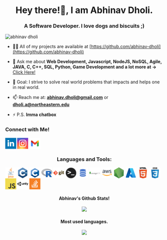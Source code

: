 <h1 align="center">Hey there!👋, I am Abhinav Dholi.</h1>
<h3 align="center">A Software Developer. I love dogs and biscuits ;)</h3>
<p align="left"> <img src="https://komarev.com/ghpvc/?username=abhinav-dholi" alt="abhinav dholi" /> </p>



- 👨‍💻 All of my projects are available at [https://github.com/abhinav-dholi](https://github.com/abhinav-dholi)


- 💬 Ask me about **Web Development, Javascript, NodeJS, NoSQL, Agile, JAVA, C, C++, SQL, Python, Game Development and a lot more at ->** [Click Here!](https://drive.google.com/file/d/1tzCqkLXfvlt59NrPzB24nGsP7XI4ZnyV/view?usp=sharing)

- 🥅 Goal: I strive to solve real world problems that impacts and helps one in real world.

- 📫 Reach me at: **abhinav.dholi@gmail.com** or **dholi.a@northeastern.edu**

- ⚡ P.S. **Imma chatbox**

<h3 align="left"><b>Connect with Me!<b></h3>

[<img align="center" alt="abhinavdholi | LinkedIn" width="35px" src="https://github.com/edent/SuperTinyIcons/blob/master/images/svg/linkedin.svg" />](https://www.linkedin.com/in/abhinavdholi/)
[<img align="center" alt="abhinav_dholi | Instagram" width="35px" src="https://github.com/edent/SuperTinyIcons/blob/master/images/svg/instagram.svg" />](https://www.instagram.com/abhinav_dholi/)
[<img align="center" alt="abhinav.dholi@gmail.com| Gmail" width="35px" src="https://github.com/edent/SuperTinyIcons/blob/master/images/svg/gmail.svg" />](mailto:abhinav.dholi@gmail.com)
<br/>

<h3 align="center"><b>Languages and Tools:<b></h3>

<code><img height="35" align="center" src="https://raw.githubusercontent.com/github/explore/80688e429a7d4ef2fca1e82350fe8e3517d3494d/topics/java/java.png"></code>
<code><img height="35" align="center" src="https://raw.githubusercontent.com/github/explore/80688e429a7d4ef2fca1e82350fe8e3517d3494d/topics/cpp/cpp.png"></code>
<code><img height="35" align="center" src="https://raw.githubusercontent.com/github/explore/80688e429a7d4ef2fca1e82350fe8e3517d3494d/topics/c/c.png"></code>
<code><img height="35" align="center" src="https://raw.githubusercontent.com/github/explore/80688e429a7d4ef2fca1e82350fe8e3517d3494d/topics/r/r.png"></code>
<code><img height="35" align="center" src="https://raw.githubusercontent.com/github/explore/80688e429a7d4ef2fca1e82350fe8e3517d3494d/topics/git/git.png"></code>
<code><img height="35" align="center" src="https://raw.githubusercontent.com/github/explore/80688e429a7d4ef2fca1e82350fe8e3517d3494d/topics/terminal/terminal.png"></code>
<code><img height="35" align="center" src="https://raw.githubusercontent.com/github/explore/80688e429a7d4ef2fca1e82350fe8e3517d3494d/topics/sql/sql.png"></code>
<code><img height="35" align="center" src="https://raw.githubusercontent.com/github/explore/80688e429a7d4ef2fca1e82350fe8e3517d3494d/topics/mongodb/mongodb.png"></code>
<code><img height="35" align="center" src="https://raw.githubusercontent.com/github/explore/fbceb94436312b6dacde68d122a5b9c7d11f9524/topics/aws/aws.png"></code>
<code><img height="35" align="center" src="https://raw.githubusercontent.com/github/explore/80688e429a7d4ef2fca1e82350fe8e3517d3494d/topics/nodejs/nodejs.png"></code>
<code><img height="35" align="center" src="https://raw.githubusercontent.com/github/explore/eaef8552d8b082ffafe2bfc8a5023d47da904aac/topics/azure/azure.png"></code>
<code><img height="35" align="center" src="https://raw.githubusercontent.com/github/explore/80688e429a7d4ef2fca1e82350fe8e3517d3494d/topics/html/html.png"></code>
<code><img height="35" align="center" src="https://raw.githubusercontent.com/github/explore/80688e429a7d4ef2fca1e82350fe8e3517d3494d/topics/css/css.png"></code>
<code><img height="35" align="center" src="https://raw.githubusercontent.com/github/explore/80688e429a7d4ef2fca1e82350fe8e3517d3494d/topics/javascript/javascript.png"></code>
<code><img height="35" align="center" src="https://raw.githubusercontent.com/github/explore/80688e429a7d4ef2fca1e82350fe8e3517d3494d/topics/unity/unity.png"></code>
<code><img height="35" align="center" src="https://github.com/edent/SuperTinyIcons/blob/master/images/svg/stackoverflow.svg"></code>

<h4 align="center"><b>Abhinav's Github Stats!</b></h4>
<p align="center"><img src="https://github-readme-stats.vercel.app/api?username=abhinav-dholi&&show_icons=true&hide_border=false&title_color=ffffff&text_color=daf7dc&icon_color=bb2acf&bg_color=191919"></p>
<h4 align="center"><b>Most used languages.</b></h4>
<p align="center"><img src="https://github-readme-stats.vercel.app/api/top-langs/?username=abhinav-dholi&layout=compact&hide_border=false&title_color=ffffff&text_color=daf7dc&icon_color=bb2acf&bg_color=191919">
